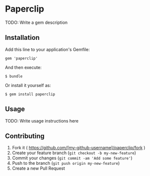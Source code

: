 # Paperclip

TODO: Write a gem description

## Installation

Add this line to your application's Gemfile:

    gem 'paperclip'

And then execute:

    $ bundle

Or install it yourself as:

    $ gem install paperclip

## Usage

TODO: Write usage instructions here

## Contributing

1. Fork it ( https://github.com/[my-github-username]/paperclip/fork )
2. Create your feature branch (`git checkout -b my-new-feature`)
3. Commit your changes (`git commit -am 'Add some feature'`)
4. Push to the branch (`git push origin my-new-feature`)
5. Create a new Pull Request
